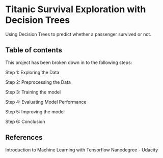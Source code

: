 # Titanic Survival Exploration with Decision Trees

Using Decision Trees to predict whether a passenger survived or not.

## Table of contents

This project has been broken down in to the following steps:

Step 1: Exploring the Data

Step 2: Preprocessing the Data

Step 3: Training the model

Step 4: Evaluating Model Performance

Step 5: Improving the model

Step 6: Conclusion


## References

Introduction to Machine Learning with Tensorflow Nanodegree - Udacity
